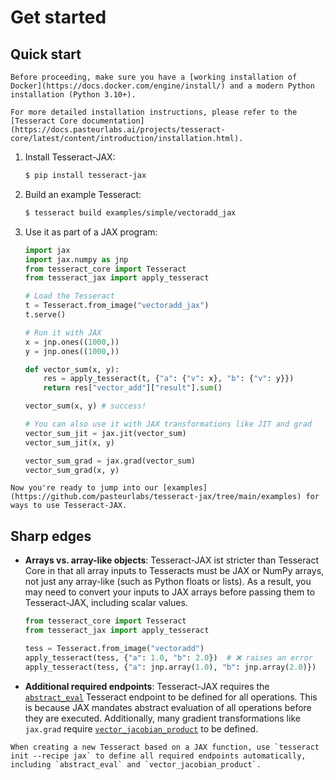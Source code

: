 # Get started

## Quick start

```{note}
Before proceeding, make sure you have a [working installation of Docker](https://docs.docker.com/engine/install/) and a modern Python installation (Python 3.10+).
```

```{seealso}
For more detailed installation instructions, please refer to the [Tesseract Core documentation](https://docs.pasteurlabs.ai/projects/tesseract-core/latest/content/introduction/installation.html).
```

1. Install Tesseract-JAX:

   ```bash
   $ pip install tesseract-jax
   ```

2. Build an example Tesseract:

   ```bash
   $ tesseract build examples/simple/vectoradd_jax
   ```

3. Use it as part of a JAX program:

   ```python
   import jax
   import jax.numpy as jnp
   from tesseract_core import Tesseract
   from tesseract_jax import apply_tesseract

   # Load the Tesseract
   t = Tesseract.from_image("vectoradd_jax")
   t.serve()

   # Run it with JAX
   x = jnp.ones((1000,))
   y = jnp.ones((1000,))

   def vector_sum(x, y):
       res = apply_tesseract(t, {"a": {"v": x}, "b": {"v": y}})
       return res["vector_add"]["result"].sum()

   vector_sum(x, y) # success!

   # You can also use it with JAX transformations like JIT and grad
   vector_sum_jit = jax.jit(vector_sum)
   vector_sum_jit(x, y)

   vector_sum_grad = jax.grad(vector_sum)
   vector_sum_grad(x, y)
   ```

```{tip}
Now you're ready to jump into our [examples](https://github.com/pasteurlabs/tesseract-jax/tree/main/examples) for ways to use Tesseract-JAX.
```

## Sharp edges

- **Arrays vs. array-like objects**: Tesseract-JAX ist stricter than Tesseract Core in that all array inputs to Tesseracts must be JAX or NumPy arrays, not just any array-like (such as Python floats or lists). As a result, you may need to convert your inputs to JAX arrays before passing them to Tesseract-JAX, including scalar values.

  ```python
  from tesseract_core import Tesseract
  from tesseract_jax import apply_tesseract

  tess = Tesseract.from_image("vectoradd")
  apply_tesseract(tess, {"a": 1.0, "b": 2.0})  # ❌ raises an error
  apply_tesseract(tess, {"a": jnp.array(1.0), "b": jnp.array(2.0)})  # ✅ works
  ```
- **Additional required endpoints**: Tesseract-JAX requires the [`abstract_eval`](https://docs.pasteurlabs.ai/projects/tesseract-core/latest/content/api/endpoints.html#abstract-eval) Tesseract endpoint to be defined for all operations. This is because JAX mandates abstract evaluation of all operations before they are executed. Additionally, many gradient transformations like `jax.grad` require [`vector_jacobian_product`](https://docs.pasteurlabs.ai/projects/tesseract-core/latest/content/api/endpoints.html#vector-jacobian-product) to be defined.

```{tip}
When creating a new Tesseract based on a JAX function, use `tesseract init --recipe jax` to define all required endpoints automatically, including `abstract_eval` and `vector_jacobian_product`.
```
